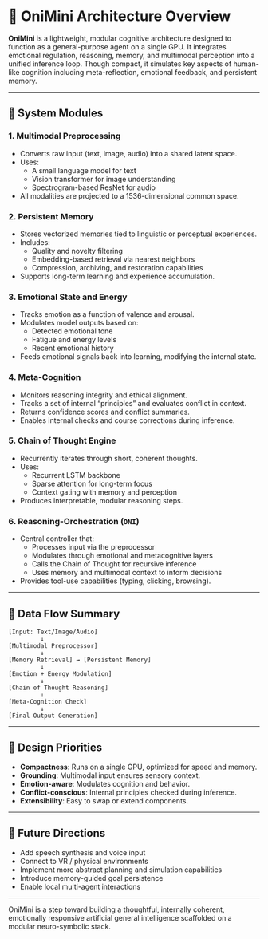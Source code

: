# 🧠 OniMini Architecture Overview

**OniMini** is a lightweight, modular cognitive architecture designed to function as a general-purpose agent on a single GPU. It integrates emotional regulation, reasoning, memory, and multimodal perception into a unified inference loop. Though compact, it simulates key aspects of human-like cognition including meta-reflection, emotional feedback, and persistent memory.

---

## 🔩 System Modules

### 1. Multimodal Preprocessing
- Converts raw input (text, image, audio) into a shared latent space.
- Uses:
  - A small language model for text
  - Vision transformer for image understanding
  - Spectrogram-based ResNet for audio
- All modalities are projected to a 1536-dimensional common space.

### 2. Persistent Memory
- Stores vectorized memories tied to linguistic or perceptual experiences.
- Includes:
  - Quality and novelty filtering
  - Embedding-based retrieval via nearest neighbors
  - Compression, archiving, and restoration capabilities
- Supports long-term learning and experience accumulation.

### 3. Emotional State and Energy
- Tracks emotion as a function of valence and arousal.
- Modulates model outputs based on:
  - Detected emotional tone
  - Fatigue and energy levels
  - Recent emotional history
- Feeds emotional signals back into learning, modifying the internal state.

### 4. Meta-Cognition
- Monitors reasoning integrity and ethical alignment.
- Tracks a set of internal “principles” and evaluates conflict in context.
- Returns confidence scores and conflict summaries.
- Enables internal checks and course corrections during inference.

### 5. Chain of Thought Engine
- Recurrently iterates through short, coherent thoughts.
- Uses:
  - Recurrent LSTM backbone
  - Sparse attention for long-term focus
  - Context gating with memory and perception
- Produces interpretable, modular reasoning steps.

### 6. Reasoning-Orchestration (`ONI`)
- Central controller that:
  - Processes input via the preprocessor
  - Modulates through emotional and metacognitive layers
  - Calls the Chain of Thought for recursive inference
  - Uses memory and multimodal context to inform decisions
- Provides tool-use capabilities (typing, clicking, browsing).

---

## 🔁 Data Flow Summary

```
[Input: Text/Image/Audio]
         ↓
[Multimodal Preprocessor]
         ↓
[Memory Retrieval] ↔ [Persistent Memory]
         ↓
[Emotion + Energy Modulation]
         ↓
[Chain of Thought Reasoning]
         ↓
[Meta-Cognition Check]
         ↓
[Final Output Generation]
```

---

## 🧪 Design Priorities

- **Compactness**: Runs on a single GPU, optimized for speed and memory.
- **Grounding**: Multimodal input ensures sensory context.
- **Emotion-aware**: Modulates cognition and behavior.
- **Conflict-conscious**: Internal principles checked during inference.
- **Extensibility**: Easy to swap or extend components.

---

## 🔮 Future Directions

- Add speech synthesis and voice input
- Connect to VR / physical environments
- Implement more abstract planning and simulation capabilities
- Introduce memory-guided goal persistence
- Enable local multi-agent interactions

---

OniMini is a step toward building a thoughtful, internally coherent, emotionally responsive artificial general intelligence scaffolded on a modular neuro-symbolic stack.
